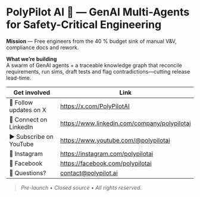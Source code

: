 # PolyPilot AI 🚀 — GenAI Multi-Agents for Safety-Critical Engineering

**Mission** — Free engineers from the 40 % budget sink of manual V&V, compliance docs and rework.

**What we’re building**  
A swarm of GenAI agents + a traceable knowledge graph that reconcile requirements, run sims, draft tests and flag contradictions—cutting release lead-time.

| Get involved | Link |
|--------------|------|
| 📰 Follow updates on X | https://x.com/PolyPilotAI |
| 🔗 Connect on LinkedIn | https://www.linkedin.com/company/polypilotai |
| ▶️ Subscribe on YouTube | https://www.youtube.com/@polypilotai |
| 📸 Instagram | https://instagram.com/polypilotai |
| 📘 Facebook | https://facebook.com/polypilotai |
| 💬 Questions? | contact@polypilot.ai |

> *Pre-launch • Closed source • All rights reserved.*
